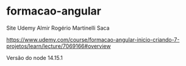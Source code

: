 # formacao-angular
Site Udemy
Almir Rogério Martinelli Saca

https://www.udemy.com/course/formacao-angular-inicio-criando-7-projetos/learn/lecture/7069166#overview

Versão do node 14.15.1